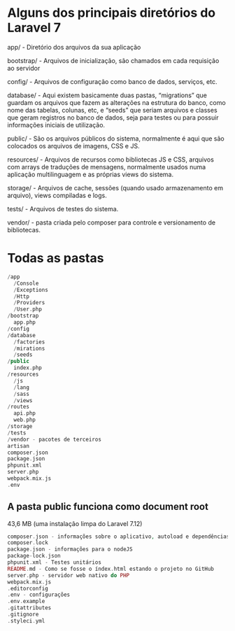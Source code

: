 # Alguns dos principais diretórios do Laravel 7

app/ - Diretório dos arquivos da sua aplicação

bootstrap/ - Arquivos de inicialização, são chamados em cada requisição ao servidor

config/ - Arquivos de configuração como banco de dados, serviços, etc.

database/ - Aqui existem basicamente duas pastas,  “migrations” que guardam os arquivos que fazem as alterações na estrutura do banco, como nome das tabelas, colunas, etc, e “seeds” que seriam arquivos e classes que geram registros no banco de dados, seja para testes ou para possuir informações iniciais de utilização.

public/ - São os arquivos públicos do sistema, normalmente é aqui que são colocados os arquivos de imagens, CSS e JS.

resources/ - Arquivos de recursos como bibliotecas JS e CSS, arquivos com arrays de traduções de mensagens, normalmente usados numa aplicação multilinguagem e as próprias views do sistema.

storage/ - Arquivos de cache, sessões (quando usado armazenamento em arquivo), views compiladas e logs.

tests/ - Arquivos de testes do sistema.

vendor/ - pasta criada pelo composer para controle e versionamento de bibliotecas.


# Todas as pastas
```php
/app
  /Console
  /Exceptions
  /Http
  /Providers
  /User.php
/bootstrap
  app.php
/config
/database
  /factories
  /mirations
  /seeds
/public
  index.php
/resources
  /js
  /lang
  /sass
  /views
/routes
  api.php
  web.php
/storage
/tests
/vendor - pacotes de terceiros
artisan
composer.json
package.json
phpunit.xml
server.php
webpack.mix.js
.env
```
## A pasta public funciona como document root

43,6 MB (uma instalação limpa do Laravel 7.12)

```php
composer.json - informações sobre o aplicativo, autoload e dependências para o composer
composer.lock
package.json - informações para o nodeJS
package-lock.json
phpunit.xml - Testes unitários
README.md - Como se fosse o índex.html estando o projeto no GitHub
server.php - servidor web nativo do PHP
webpack.mix.js
.editorconfig
.env - configurações
.env.example
.gitattributes
.gitignore
.styleci.yml
```

